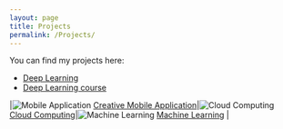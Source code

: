 ```yaml
---
layout: page
title: Projects
permalink: /Projects/
---
```


You can find my projects here:
- [Deep Learning](https://github.com/farshadsafavi/DeepLearning/)
- [Deep Learning course](https://github.com/farshadsafavi/deep-learning-v2-pytorch)

|![Mobile Application](assets/Mobile.jpg=100x100) [Creative Mobile Application](https://github.com/farshadsafavi/Android-Applications/)|![Cloud Computing](assets/Cloud.jpg=100x100) [Cloud Computing](https://github.com/farshadsafavi/Cloud-Computing/)|![Machine Learning](assets/Machine.jpg=100x100) [Machine Learning](https://github.com/farshadsafavi/MachineLearning/) |
